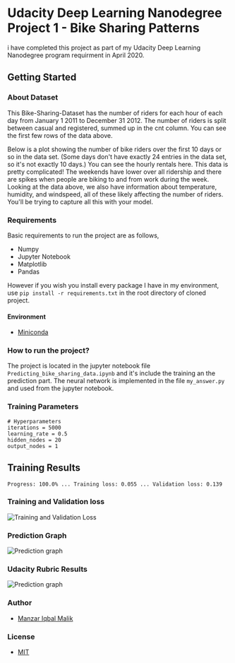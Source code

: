 # Udacity Deep Learning Nanodegree Project 1 - Bike Sharing Patterns

i have completed this project as part of my Udacity Deep Learning Nanodegree program requirment in April 2020. 

## Getting Started

### About Dataset
This Bike-Sharing-Dataset has the number of riders for each hour of each day from January 1 2011 to December 31 2012. The number of riders is split between casual and registered, summed up in the cnt column. You can see the first few rows of the data above.

Below is a plot showing the number of bike riders over the first 10 days or so in the data set. (Some days don't have exactly 24 entries in the data set, so it's not exactly 10 days.) You can see the hourly rentals here. This data is pretty complicated! The weekends have lower over all ridership and there are spikes when people are biking to and from work during the week. Looking at the data above, we also have information about temperature, humidity, and windspeed, all of these likely affecting the number of riders. You'll be trying to capture all this with your model.

### Requirements
Basic requirements to run the project are as follows,
 - Numpy
 - Jupyter Notebook
 - Matplotlib
 - Pandas

However if you wish you install every  package I have in my environment, use `pip install -r requirements.txt` in the root directory of cloned project. 
####  Environment
- [Miniconda](https://docs.conda.io/en/latest/miniconda.html)

### How to run the project?
The  project is located in the jupyter notebook file  `Predicting_bike_sharing_data.ipynb`  and it's include the training an the prediction part. The neural network is implemented in the file  `my_answer.py`  and used from the jupyter notebook.

### Training Parameters
```
# Hyperparameters
iterations = 5000
learning_rate = 0.5
hidden_nodes = 20
output_nodes = 1
```
## Training Results

`Progress: 100.0% ... Training loss: 0.055 ... Validation loss: 0.139`

### Training and Validation loss
![Training and Validation Loss](https://github.com/ManzarIMalik/deep-learning-nd/tree/master/project-bikesharing/assets/Training_Validation_loss.png)

### Prediction Graph
![Prediction graph](https://github.com/ManzarIMalik/deep-learning-nd/tree/master/project-bikesharing/assets/Precdictions.png)

### Udacity Rubric Results
![Prediction graph](https://github.com/ManzarIMalik/deep-learning-nd/tree/master/project-bikesharing/assets/UdacityRubric.png)

### Author

 - [Manzar Iqbal Malik](https://www.linkedin.com/in/manzarimalik)

 ### License
 - [MIT](https://github.com/ManzarIMalik/project-bikesharing/blob/master/LICENSE)
